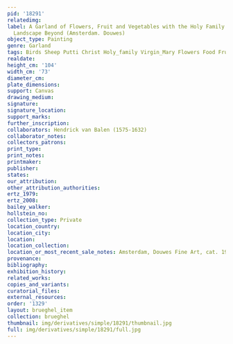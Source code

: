 ```yaml
---
pid: '18291'
relatedimg: 
label: A Garland of Flowers, Fruit and Vegetables with the Holy Family in a River
  Landscape Beyond (Amsterdam. Douwes)
object_type: Painting
genre: Garland
tags: Birds Sheep Putti Christ Holy_family Virgin_Mary Flowers Food Fruit Garland
realdate: 
height_cm: '104'
width_cm: '73'
diameter_cm: 
plate_dimensions: 
support: Canvas
drawing_medium: 
signature: 
signature_location: 
support_marks: 
further_inscription: 
collaborators: Hendrick van Balen (1575-1632)
collaborator_notes: 
collectors_patrons: 
print_type: 
print_notes: 
printmaker: 
publisher: 
states: 
our_attribution: 
other_attribution_authorities: 
ertz_1979: 
ertz_2008: 
bailey_walker: 
hollstein_no: 
collection_type: Private
location_country: 
location_city: 
location: 
location_collection: 
location_or_most_recent_sale_notes: Amsterdam, Douwes Fine Art, cat. 1983
provenance: 
bibliography: 
exhibition_history: 
related_works: 
copies_and_variants: 
curatorial_files: 
external_resources: 
order: '1329'
layout: brueghel_item
collection: brueghel
thumbnail: img/derivatives/simple/18291/thumbnail.jpg
full: img/derivatives/simple/18291/full.jpg
---
```

